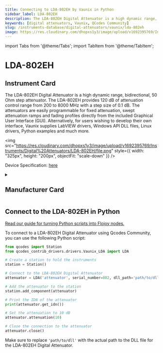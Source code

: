 ```yaml
---
title: Connecting to LDA-802EH by Vaunix in Python
sidebar_label: LDA-802EH
description: The LDA-802EH Digital Attenuator is a high dynamic range, bidirectional, 50 Ohm step attenuator. The LDA-802EH provides 120 dB of attenuation control range from 200 to 8000 MHz with a step size of 0.1 dB. The attenuators are easily programmable for fixed attenuation, swept attenuation ramps and fading profiles directly from the included Graphical User Interface (GUI). Alternatively, for users wishing to develop their own interface, Vaunix supplies LabVIEW drivers, Windows API DLL files, Linux drivers, Python examples and much more.
keywords: [digital attenuators, Vaunix, QCodes Community]
slug: /instruments-database/digital-attenuators/vaunix/lda-802eh
image: https://res.cloudinary.com/dhopxs1y3/image/upload/v1692395769/Instruments/Digital%20Attenuators/LDA-802EH/file.png
---
```


import Tabs from '@theme/Tabs';
import TabItem from '@theme/TabItem';

# LDA-802EH

## Instrument Card

<div className="flex">

<div>

The LDA-802EH Digital Attenuator is a high dynamic range, bidirectional, 50 Ohm step attenuator. The LDA-802EH provides 120 dB of attenuation control range from 200 to 8000 MHz with a step size of 0.1 dB. The attenuators are easily programmable for fixed attenuation, swept attenuation ramps and fading profiles directly from the included Graphical User Interface (GUI). Alternatively, for users wishing to develop their own interface, Vaunix supplies LabVIEW drivers, Windows API DLL files, Linux drivers, Python examples and much more.

</div>

<img src="https://res.cloudinary.com/dhopxs1y3/image/upload/v1692395769/Instruments/Digital%20Attenuators/LDA-802EH/file.png" style={{ width: "325px", height: "200px", objectFit: "scale-down" }} />

</div>

<div className="flex text-center">

<p>Device Specification: <a target="\_blank" href="https://vaunix.com/resources/digital%20attenuators-datasheet.pdf">here</a></p>

</div>

<details style={{ marginTop: "15px"}}>
<summary><h2>Manufacturer Card</h2></summary>

<img src="https://res.cloudinary.com/dhopxs1y3/image/upload/v1692125985/Instruments/Vendor%20Logos/Vaunix.png" style={{ width: "100%", height: "170px",objectFit: "scale-down" }} />

Vaunix Technology Corp. designs, manufactures, and services RF and microwave test equipment and digital radio communications products. Utilizing our deep RF and software engineering expertise, rooted in microwave radio and wireless equipment repair and testing, Vaunix developed the Lab Brick® family of electronic test products, which set a new standard for cost, size, and simplicity of wireless testing devices. Powered by a USB connection and controlled by easy-to-use, graphical-user-interface (GUI) software, Lab Bricks have been designed to meet the needs of wireless engineers and technicians who want to create flexible, customized system solutions either in the lab or in the field. We 've expanded our Lab Brick® family of electronic test products to include Attenuator Matrix solutions that double as Wireless [Handover Test Systems](https://vaunix.com/handover-test-systems/) to give our test technicians and product engineers the advanced capability to solve unique wireless _handover _testing challenges and bring affordability, functionality, reliability and simplicity to the microwave test bench.

<ul>
  <li>Headquarters: USA</li>
  <li>Yearly Revenue (millions, USD): 5.0</li>
  <li>Vendor Website: <a href="https://vaunix.com/">here</a></li>
</ul>
</details>

## Connect to the LDA-802EH in Python

[Read our guide for turning Python scripts into Flojoy nodes.](https://docs.flojoy.ai/custom-nodes/creating-custom-node/)
<Tabs>
<TabItem value="QCodes Community" label="QCodes Community">

To connect to a LDA-802EH Digital Attenuator using Qcodes Community, you can use the following Python script:

```python
from qcodes import Station
from qcodes_contrib_drivers.drivers.Vaunix_LDA import LDA

# Create a station to hold the instruments
station = Station()

# Connect to the LDA-802EH Digital Attenuator
attenuator = LDA('attenuator', serial_number=802, dll_path='path/to/dll')

# Add the attenuator to the station
station.add_component(attenuator)

# Print the IDN of the attenuator
print(attenuator.get_idn())

# Set the attenuation to 10 dB
attenuator.attenuation(10)

# Close the connection to the attenuator
attenuator.close()
```

Make sure to replace `'path/to/dll'` with the actual path to the DLL file for the LDA-802EH Digital Attenuator.

</TabItem>
</Tabs>